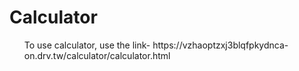 # Calculator
<ul>
  To use calculator, use the link- https://vzhaoptzxj3blqfpkydnca-on.drv.tw/calculator/calculator.html
</ul>
